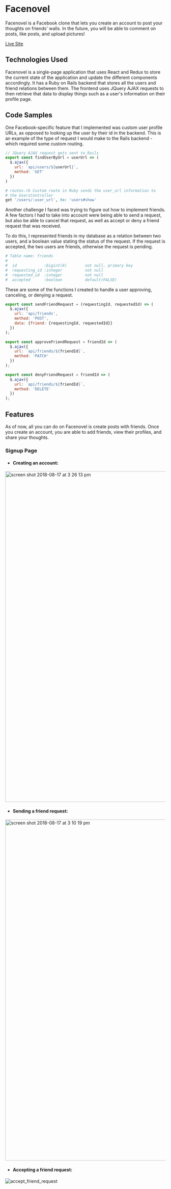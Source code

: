 # Facenovel

Facenovel is a Facebook clone that lets you create an account to post your thoughts on friends' walls. In the future, you will be able to comment on posts, like posts, and upload pictures!

[Live Site](https://facenovel.onrender.com/#/)

## Technologies Used

Facenovel is a single-page application that uses React and Redux to store the
current state of the application and update the different components accordingly.
It has a Ruby on Rails backend that stores all the users and friend relations
between them. The frontend uses JQuery AJAX requests to then retrieve that data
to display things such as a user's information on their profile page.

## Code Samples

One Facebook-specific feature that I implemented was custom user profile URLs,
as opposed to looking up the user by their id in the backend. This is an example
of the type of request I would make to the Rails backend - which required some
custom routing.
``` js
// JQuery AJAX request gets sent to Rails
export const findUserByUrl = userUrl => (
  $.ajax({
    url: `api/users/${userUrl}`,
    method: 'GET'
  })
)
```

``` rb
# routes.rb Custom route in Ruby sends the user_url information to
# the UsersController
get '/users/:user_url', to: 'users#show'
```

Another challenge I faced was trying to figure out how to implement friends.
A few factors I had to take into account were being able to send a request,
but also be able to cancel that request, as well as accept or deny a friend
request that was received.

To do this, I represented friends in my database as a relation between two users,
and a boolean value stating the status of the request. If the request is accepted, the two users are friends, otherwise the request is pending.
``` rb
# Table name: friends
#
#  id            :bigint(8)        not null, primary key
#  requesting_id :integer          not null
#  requested_id  :integer          not null
#  accepted      :boolean          default(FALSE)
```

These are some of the functions I created to handle a user approving, canceling, or denying a request.

``` js
export const sendFriendRequest = (requestingId, requestedId) => (
  $.ajax({
    url: 'api/friends',
    method: 'POST',
    data: {friend: {requestingId, requestedId}}
  })
);

export const approveFriendRequest = friendId => (
  $.ajax({
    url: `api/friends/${friendId}`,
    method: 'PATCH'
  })
);

export const denyFriendRequest = friendId => (
  $.ajax({
    url: `api/friends/${friendId}`,
    method: 'DELETE'
  })
);
```


## Features

As of now, all you can do on Facenovel is create posts with friends. Once you create an
account, you are able to add friends, view their profiles, and share your thoughts.

### Signup Page

* #### Creating an account:
<img width="1038" alt="screen shot 2018-08-17 at 3 26 13 pm" src="https://user-images.githubusercontent.com/9375829/44291271-2bb2c200-a232-11e8-8593-e05897b2da96.png">

* #### Sending a friend request:
<img width="1071" alt="screen shot 2018-08-17 at 3 10 19 pm" src="https://user-images.githubusercontent.com/9375829/44291290-500e9e80-a232-11e8-8552-1b8e37b92493.png">

* #### Accepting a friend request:
![accept_friend_request](https://user-images.githubusercontent.com/9375829/44291359-a8de3700-a232-11e8-8ed1-66b6dca4612e.gif)
